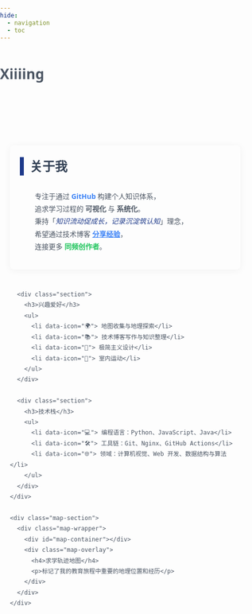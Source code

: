 ```yaml
---
hide:
  - navigation
  - toc
---
```

# Xiiiing 
<style>
/* 基础样式 */
body {
  font-family: 'Segoe UI', sans-serif;
  line-height: 1.8;
  color: #4b5563;
  margin: 0;
  padding: 0;
}
.md-typeset h1 {
  display: none; /* 完全隐藏，不占据空间 */
}

/* 若需强化底部下划线与下方板块的视觉衔接，可添加： */
.md-typeset h1 + .section {
  margin-top: 10px; /* 进一步收紧 h1 与第一个板块的间距（可选） */
}

/* 增加渐变装饰效果（可选） */
.md-typeset h1::after {
  content: '';
  position: absolute;
  left: 0;
  bottom: 0;
  width: 200px;
  height: 2px;
  background: linear-gradient(to right, #1e3a8a 0%, #3b82f6 100%);
}
.container {
  max-width: 1200px;
  margin: 0 auto;
  padding: 40px 20px;
}

/* 响应式布局容器 */
.flex-container {
  display: flex;
  flex-wrap: wrap;
  gap: 30px;
  margin-top: 60px;
}

.text-section {
  flex: 1 1 60%;
  min-width: 300px;
}

.map-section {
  flex: 1 1 35%;
  min-width: 300px;
  position: relative;
}

/* 板块通用样式 */
.section {
  margin-bottom: 40px;
  padding: 20px;
  border-radius: 8px;
  transition: transform 0.3s ease, box-shadow 0.3s ease;
  box-shadow: 0 2px 15px rgba(0,0,0,0.05);
}

.section:hover {
  transform: translateY(-5px);
  box-shadow: 0 10px 25px -5px rgba(0, 0, 0, 0.08);
}

.section h3 {
  font-size: 1.8em;
  color: #334155;
  margin: 0 0 25px;
  position: relative;
  padding-left: 20px;
}

.section h3::before {
  content: '';
  position: absolute;
  left: 0;
  top: 50%;
  transform: translateY(-50%);
  width: 8px;
  height: 80%;
  background-color: #1e3a8a;
}

/* 文字段落样式 */
.text-section p{
  padding-left: 30px;
}
.text-section ul {
  margin: 15px 0;
  padding-left: 20px;
  list-style: none;             
}

.text-section ul li {
  padding-left: 0px;1
  margin-bottom: 10px;
  position: relative;
}

.text-section ul li::before {
  content: attr(data-icon);
  display: inline-block;
  width: 1em;
  margin-left: -1.5em;
  color: #1e3a8a;
  font-weight: bold;
}

/* 地图模块样式 */
.map-wrapper {
  position: relative;
  width: 100%;
  height: 500px;
  border-radius: 8px;
  overflow: hidden;
  box-shadow: 0 4px 6px -1px rgba(0, 0, 0, 0.05);
  transition: box-shadow 0.3s ease;
}

.map-wrapper:hover {
  box-shadow: 0 10px 25px -5px rgba(0,0,0,0.08);
}

#map-container {
  width: 100%;
  height: 100%;
  z-index: 1;
}

.map-overlay {
  position: absolute;
  bottom: 0;
  left: 0;
  right: 0;
  background: rgba(30, 58, 138, 0.8);
  color: #fff;
  padding: 15px 20px;
  transform: translateY(100%);
  transition: transform 0.3s ease;
  z-index: 2;
}

.map-wrapper:hover .map-overlay {
  transform: translateY(0);
}

/* 响应式设计 */
@media (max-width: 768px) {
  .md-typeset h1 {
    font-size: 2.8em;
    margin-bottom: 10px;
  }
  .flex-container {
    flex-direction: column;
  }

  .text-section, 
  .map-section {
    flex: 1 1 100%;
  }

  #map-container {
    height: 400px;
  }

  .section h3 {
    font-size: 1.5em;
  }
}

/* 原有样式保留 */
.highlight {
  color: #3b82f6;
  font-weight: 600;
}

.emphasis {
  font-style: italic;
  color: #1e3a8a;
}
</style>

<div class="container">
  <div class="flex-container">
    <div class="text-section">
      <div class="section">
        <h3>关于我</h3>
        <p>
          专注于通过 <span class="highlight">GitHub</span> 构建个人知识体系，<br>
          追求学习过程的 <strong>可视化</strong> 与 <strong>系统化</strong>。<br>
          秉持「<span class="emphasis">知识流动促成长，记录沉淀筑认知</span>」理念，<br>
          希望通过技术博客 <a href="#" class="highlight">分享经验</a>，<br>
          连接更多 <span style="color: #22c55e; font-weight: 600;">同频创作者</span>。
        </p>
      </div>

      <div class="section">
        <h3>兴趣爱好</h3>
        <ul>
          <li data-icon="🌍"> 地图收集与地理探索</li>
          <li data-icon="📚"> 技术博客写作与知识整理</li>
          <li data-icon="🎨"> 极简主义设计</li>
          <li data-icon="🏓"> 室内运动</li>
        </ul>
      </div>
    
      <div class="section">
        <h3>技术栈</h3>
        <ul>
          <li data-icon="💻"> 编程语言：Python、JavaScript、Java</li>
          <li data-icon="🛠️"> 工具链：Git、Nginx、GitHub Actions</li>
          <li data-icon="🌐"> 领域：计算机视觉、Web 开发、数据结构与算法</li>
        </ul>
      </div>
    </div>
    
    <div class="map-section">
      <div class="map-wrapper">
        <div id="map-container"></div>
        <div class="map-overlay">
          <h4>求学轨迹地图</h4>
          <p>标记了我的教育旅程中重要的地理位置和经历</p>
        </div>
      </div>
    </div>
  </div>
</div>